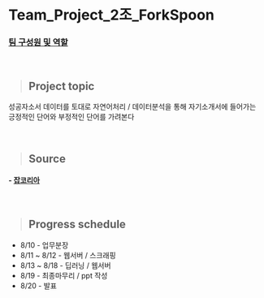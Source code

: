 # Team_Project_2조_ForkSpoon
### <a href="https://github.com/yoonputer/Team_Project2/tree/master/layout">팀 구성원 및 역할</a> <br>
<br>

> ##  Project topic
성공자소서 데이터를 토대로 자연어처리 / 데이터분석을 통해 자기소개서에 들어가는 긍정적인 단어와 부정적인 단어를 가려본다 

<br>

> ## Source
#### - <a href="https://www.jobkorea.co.kr/starter/PassAssay?FavorCo_Stat=0&Pass_An_Stat=0&schTxt=%EC%84%A0%ED%83%9D%ED%95%9C&OrderBy=0&EduType=0&WorkType=0&isSaved=0&Page=2t">잡코리아</a> <br>

<br>
   
> ## Progress schedule
* 8/10 - 업무분장  
* 8/11 ~ 8/12 - 웹서버 / 스크래핑  
* 8/13 ~ 8/18 - 딥러닝 / 웹서버  
* 8/19 - 최종마무리 / ppt 작성  
* 8/20 - 발표  


